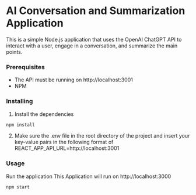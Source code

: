 # AI Conversation and Summarization Application

This is a simple Node.js application that uses the OpenAI ChatGPT API to interact with a user, engage in a conversation, and summarize the main points.

### Prerequisites

- The API must be running on http://localhost:3001
- NPM

### Installing

1. Install the dependencies

```bash
npm install
```

2. Make sure the .env file in the root directory of the project and insert your key-value pairs in the following format of REACT_APP_API_URL=http://localhost:3001

### Usage

Run the application
This Application will run on http://localhost:3000

```bash
npm start
```
